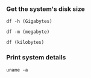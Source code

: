 ### Get the system's disk size

```
df -h (Gigabytes)

df -m (megabyte)

df (kilobytes)
```

### Print system details

```
uname -a
```